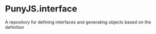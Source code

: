 # PunyJS.interface
A repository for defining interfaces and generating objects based on the definition
